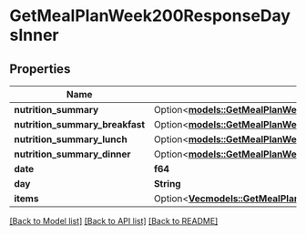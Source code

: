 # GetMealPlanWeek200ResponseDaysInner

## Properties

Name | Type | Description | Notes
------------ | ------------- | ------------- | -------------
**nutrition_summary** | Option<[**models::GetMealPlanWeek200ResponseDaysInnerNutritionSummary**](getMealPlanWeek_200_response_days_inner_nutritionSummary.md)> |  | [optional]
**nutrition_summary_breakfast** | Option<[**models::GetMealPlanWeek200ResponseDaysInnerNutritionSummary**](getMealPlanWeek_200_response_days_inner_nutritionSummary.md)> |  | [optional]
**nutrition_summary_lunch** | Option<[**models::GetMealPlanWeek200ResponseDaysInnerNutritionSummary**](getMealPlanWeek_200_response_days_inner_nutritionSummary.md)> |  | [optional]
**nutrition_summary_dinner** | Option<[**models::GetMealPlanWeek200ResponseDaysInnerNutritionSummary**](getMealPlanWeek_200_response_days_inner_nutritionSummary.md)> |  | [optional]
**date** | **f64** |  | 
**day** | **String** |  | 
**items** | Option<[**Vec<models::GetMealPlanWeek200ResponseDaysInnerItemsInner>**](getMealPlanWeek_200_response_days_inner_items_inner.md)> |  | [optional]

[[Back to Model list]](../README.md#documentation-for-models) [[Back to API list]](../README.md#documentation-for-api-endpoints) [[Back to README]](../README.md)


